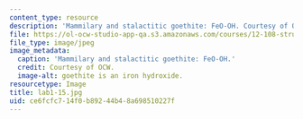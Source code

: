 ```yaml
---
content_type: resource
description: 'Mammilary and stalactitic goethite: FeO-OH. Courtesy of OCW.'
file: https://ol-ocw-studio-app-qa.s3.amazonaws.com/courses/12-108-structure-of-earth-materials-fall-2004/ce6fcfc714f0b89244b48a698510227f_lab1-15.jpg
file_type: image/jpeg
image_metadata:
  caption: 'Mammilary and stalactitic goethite: FeO-OH.'
  credit: Courtesy of OCW.
  image-alt: goethite is an iron hydroxide.
resourcetype: Image
title: lab1-15.jpg
uid: ce6fcfc7-14f0-b892-44b4-8a698510227f
---
```


